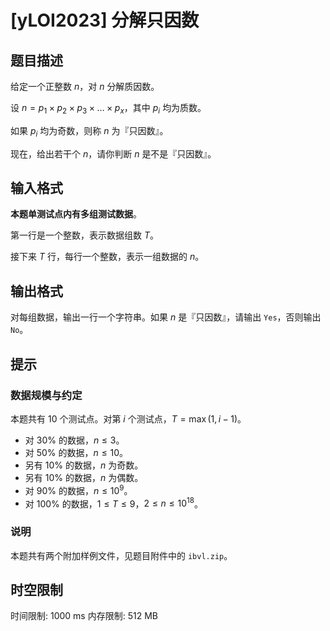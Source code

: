 # [yLOI2023] 分解只因数

## 题目描述

给定一个正整数 $n$，对 $n$ 分解质因数。

设 $n = p_1 \times p_2 \times p_3 \times \dots \times p_x$，其中 $p_i$ 均为质数。

如果 $p_i$ 均为奇数，则称 $n$ 为『只因数』。

现在，给出若干个 $n$，请你判断 $n$ 是不是『只因数』。

## 输入格式

**本题单测试点内有多组测试数据**。

第一行是一个整数，表示数据组数 $T$。

接下来 $T$ 行，每行一个整数，表示一组数据的 $n$。

## 输出格式

对每组数据，输出一行一个字符串。如果 $n$ 是『只因数』，请输出 `Yes`，否则输出 `No`。

## 提示

### 数据规模与约定

本题共有 $10$ 个测试点。对第 $i$ 个测试点，$T = \max(1, i - 1)$。

- 对 $30\%$ 的数据，$n \leq 3$。
- 对 $50\%$ 的数据，$n \leq 10$。
- 另有 $10\%$ 的数据，$n$ 为奇数。
- 另有 $10\%$ 的数据，$n$ 为偶数。
- 对 $90\%$ 的数据，$n \leq 10^9$。
- 对 $100\%$ 的数据，$1 \leq T \leq 9$，$2 \leq n \leq 10^{18}$。

### 说明

本题共有两个附加样例文件，见题目附件中的 `ibvl.zip`。

## 时空限制

时间限制: 1000 ms
内存限制: 512 MB
